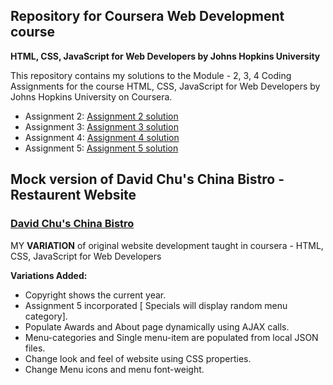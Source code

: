 ## Repository for Coursera Web Development course
**HTML, CSS, JavaScript for Web Developers by Johns Hopkins University**

This repository contains my solutions to the Module - 2, 3, 4 Coding Assignments for the course HTML, CSS, JavaScript for Web Developers by Johns Hopkins University on Coursera. 

-  Assignment 2: 	[Assignment 2 solution](https://vidtho.github.io/Coursera-webdev/mod2-solution/)
-  Assignment 3: 	[Assignment 3 solution](https://vidtho.github.io/Coursera-webdev/mod3-solution/)
-  Assignment 4: 	[Assignment 4 solution](https://vidtho.github.io/Coursera-webdev/mod4-solution/)
-  Assignment 5: 	[Assignment 5 solution](https://vidtho.github.io/Coursera-webdev/mod5-solution/)

## Mock version of David Chu's China Bistro - Restaurent Website
### [David Chu's China Bistro](https://vidtho.github.io/Coursera-webdev/restaurantwebsite/)
MY **VARIATION** of original website development taught in coursera - HTML, CSS, JavaScript for Web Developers


**Variations Added:**
-  Copyright shows the current year.
-  Assignment 5 incorporated [ Specials will display random menu category].
-  Populate Awards and About page dynamically using AJAX calls.
-  Menu-categories and Single menu-item are populated from local JSON files.
-  Change look and feel of website using CSS properties.
-  Change Menu icons and menu font-weight.